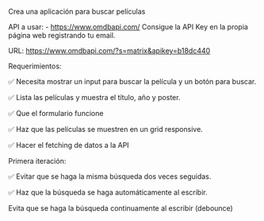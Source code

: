 Crea una aplicación para buscar películas

API a usar: - https://www.omdbapi.com/ Consigue la API Key en la propia página web registrando tu email.

URL: https://www.omdbapi.com/?s=matrix&apikey=b18dc440

Requerimientos:

✅ Necesita mostrar un input para buscar la película y un botón para buscar.

✅ Lista las películas y muestra el título, año y poster.

✅ Que el formulario funcione

✅ Haz que las películas se muestren en un grid responsive.

✅ Hacer el fetching de datos a la API

Primera iteración:

✅ Evitar que se haga la misma búsqueda dos veces seguidas.

✅ Haz que la búsqueda se haga automáticamente al escribir.

Evita que se haga la búsqueda continuamente al escribir (debounce)
